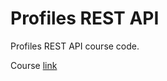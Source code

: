 # Profiles REST API

Profiles REST API course code.

Course [link](https://www.udemy.com/course/django-python/)
